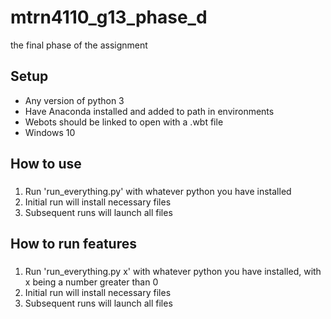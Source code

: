 # mtrn4110_g13_phase_d
the final phase of the assignment

## Setup
* Any version of python 3
* Have Anaconda installed and added to path in environments
* Webots should be linked to open with a .wbt file
* Windows 10

## How to use
###
1. Run 'run_everything.py' with whatever python you have installed
1. Initial run will install necessary files
1. Subsequent runs will launch all files

## How to run features
###
1. Run 'run_everything.py x' with whatever python you have installed, with x being a number greater than 0
1. Initial run will install necessary files
1. Subsequent runs will launch all files
